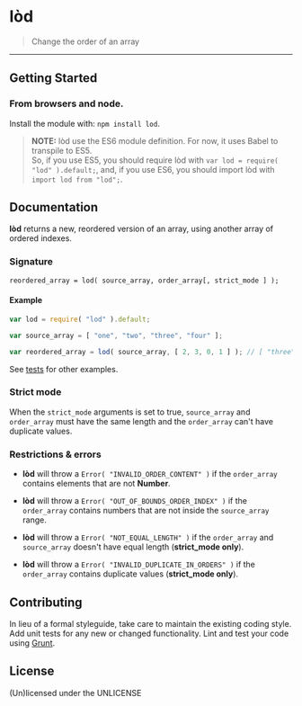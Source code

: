 # lòd

> Change the order of an array

* * *

## Getting Started

### From **browsers** and **node**.

Install the module with: `npm install lod`.

> **NOTE:** lòd use the ES6 module definition. For now, it uses Babel to transpile to ES5.  
> So, if you use ES5, you should require lòd with `var lod = require( "lod" ).default;`, and, if you use ES6, you should import lòd with `import lod from "lod";`.

## Documentation

**lòd** returns a new, reordered version of an array, using another array of ordered indexes.

### Signature

`reordered_array = lod( source_array, order_array[, strict_mode ] );`

#### Example

```javascript
var lod = require( "lod" ).default;

var source_array = [ "one", "two", "three", "four" ];

var reordered_array = lod( source_array, [ 2, 3, 0, 1 ] ); // [ "three", "four", "one", "two" ]
```

See [tests](./test/lod_test.js) for other examples.

### Strict mode

When the `strict_mode` arguments is set to true, `source_array` and `order_array` must have the same length and the `order_array` can't have duplicate values.

### Restrictions & errors

* **lòd** will throw a `Error( "INVALID_ORDER_CONTENT" )` if the `order_array` contains elements that are not **Number**.

* **lòd** will throw a `Error( "OUT_OF_BOUNDS_ORDER_INDEX" )` if the `order_array` contains numbers that are not inside the `source_array` range.

* **lòd** will throw a `Error( "NOT_EQUAL_LENGTH" )` if the `order_array` and `source_array` doesn't have equal length (**strict_mode only**).

* **lòd** will throw a `Error( "INVALID_DUPLICATE_IN_ORDERS" )` if the `order_array` contains duplicate values (**strict_mode only**).
## Contributing

In lieu of a formal styleguide, take care to maintain the existing coding style. Add unit tests for any new or changed functionality. Lint and test your code using [Grunt](http://gruntjs.com/).

## License
(Un)licensed under the UNLICENSE
